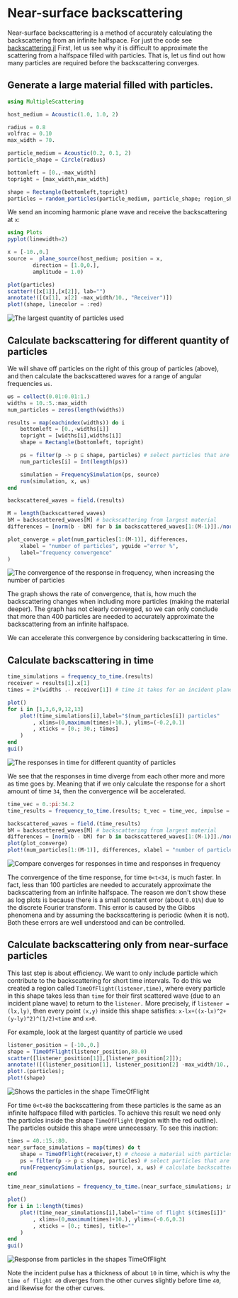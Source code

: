 # Near-surface backscattering

Near-surface backscattering is a method of accurately calculating the backscattering from an infinite halfspace. For just the code see [backscattering.jl](backscattering.jl)
First, let us see why it is difficult to approximate the scattering from a halfspace filled with particles. That is, let us find out how many particles are required before the backscattering converges.

## Generate a large material filled with particles.

```julia
using MultipleScattering

host_medium = Acoustic(1.0, 1.0, 2)

radius = 0.8
volfrac = 0.10
max_width = 70.

particle_medium = Acoustic(0.2, 0.1, 2)
particle_shape = Circle(radius)

bottomleft = [0.,-max_width]
topright = [max_width,max_width]

shape = Rectangle(bottomleft,topright)
particles = random_particles(particle_medium, particle_shape; region_shape = shape, volume_fraction = volfrac)
```

We send an incoming harmonic plane wave and receive the backscattering at `x`:
```julia
using Plots
pyplot(linewidth=2)

x = [-10.,0.]
source =  plane_source(host_medium; position = x,
        direction = [1.0,0.],
        amplitude = 1.0)

plot(particles)
scatter!([x[1]],[x[2]], lab="")
annotate!([(x[1], x[2] -max_width/10., "Receiver")])
plot!(shape, linecolor = :red)
```
![The largest quantity of particles used](big_box.png)

## Calculate backscattering for different quantity of particles
We will shave off particles on the right of this group of particles (above), and then calculate the backscattered waves for a range of angular frequencies `ωs`.
```julia
ωs = collect(0.01:0.01:1.)
widths = 10.:5.:max_width
num_particles = zeros(length(widths))

results = map(eachindex(widths)) do i
    bottomleft = [0.,-widths[i]]
    topright = [widths[i],widths[i]]
    shape = Rectangle(bottomleft, topright)

    ps = filter(p -> p ⊆ shape, particles) # select particles that are inside shape
    num_particles[i] = Int(length(ps))

    simulation = FrequencySimulation(ps, source)
    run(simulation, x, ωs)
end

backscattered_waves = field.(results)

M = length(backscattered_waves)
bM = backscattered_waves[M] # backscattering from largest material
differences = [norm(b - bM) for b in backscattered_waves[1:(M-1)]]./norm(bM)

plot_converge = plot(num_particles[1:(M-1)], differences,
    xlabel = "number of particles", yguide ="error %",
    label="frequency convergence"
)
```
![The convergence of the response in frequency, when increasing the number of particles](freq_convergence.png)

The graph shows the rate of convergence, that is, how much the backscattering changes when including more particles (making the material deeper). The graph has not clearly converged, so we can only conclude that more than 400 particles are needed to accurately approximate the backscattering from an infinite halfspace.

We can accelerate this convergence by considering backscattering in time.

## Calculate backscattering in time
```julia
time_simulations = frequency_to_time.(results)
receiver = results[1].x[1]
times = 2*(widths .- receiver[1]) # time it takes for an incident plane wave to reach the furthest particles and then return to the receiver

plot()
for i in [1,3,6,9,12,13]
    plot!(time_simulations[i],label="$(num_particles[i]) particles"
        , xlims=(0,maximum(times)+10.), ylims=(-0.2,0.1)
        , xticks = [0.; 30.; times]
    )
end
gui()
```
![The responses in time for different quantity of particles](time_response.png)

We see that the responses in time diverge from each other more and more as time goes by. Meaning that if we only calculate the response for a short amount of time `34`, then the convergence will be accelerated.

```julia
time_vec = 0.:pi:34.2
time_results = frequency_to_time.(results; t_vec = time_vec, impulse = GaussianImpulse(maximum(ωs)))

backscattered_waves = field.(time_results)
bM = backscattered_waves[M] # backscattering from largest material
differences = [norm(b - bM) for b in backscattered_waves[1:(M-1)]]./norm(bM)
plot(plot_converge)
plot!(num_particles[1:(M-1)], differences, xlabel = "number of particles", yguide ="error %", label="time convergence")
```
![Compare converges for responses in time and responses in frequency](compare_convergence.png)

The convergence of the time response, for time `0<t<34`, is much faster. In fact, less than 100 particles are needed to accurately approximate the backscattering from an infinite halfspace. The reason we don't show these as log plots is because there is a small constant error (about `0.01%`) due to the discrete Fourier transform. This error is caused by the Gibbs phenomena and by assuming the backscattering is periodic (when it is not). Both these errors are well understood and can be controlled.

## Calculate backscattering only from near-surface particles
This last step is about efficiency. We want to only include particle which contribute to the backscattering for short time intervals. To do this we created a region called `TimeOfFlight(listener,time)`, where every particle in this shape takes less than `time` for their first scattered wave (due to an incident plane wave) to return to the `listener.`  More precisely, if `listener = (lx,ly)`, then every point `(x,y)` inside this shape satisfies:
`x-lx+((x-lx)^2+(y-ly)^2)^(1/2)<time` and `x>0`.

For example, look at the largest quantity of particle we used

```julia
listener_position = [-10.,0.]
shape = TimeOfFlight(listener_position,80.0)
scatter([listener_position[1]],[listener_position[2]]);
annotate!([(listener_position[1], listener_position[2] -max_width/10., "Receiver")])
plot!.(particles);
plot!(shape)
```
![Shows the particles in the shape TimeOfFlight](time_of_flight_shape.png)

For time `0<t<80` the backscattering from these particles is the same as an infinite halfspace filled with particles. To achieve this result we need only the particles inside the shape `TimeOfFlight` (region with the red outline). The particles outside this shape were unnecessary. To see this inaction:
```julia
times = 40.:15.:80.
near_surface_simulations = map(times) do t
    shape = TimeOfFlight(receiver,t) # choose a material with particles only in the near surface region
    ps = filter(p -> p ⊆ shape, particles) # select particles that are inside shape
    run(FrequencySimulation(ps, source), x, ωs) # calculate backscattering
end

time_near_simulations = frequency_to_time.(near_surface_simulations; impulse = GaussianImpulse(maximum(ωs)))

plot()
for i in 1:length(times)
    plot!(time_near_simulations[i],label="time of flight $(times[i])"
        , xlims=(0,maximum(times)+10.), ylims=(-0.6,0.3)
        , xticks = [0.; times], title=""
    )
end
gui()
```
![Response from particles in the shapes TimeOfFlight](time_of_flight_response.png)

Note the incident pulse has a thickness of about `10` in time, which is why the `time of flight 40` diverges from the other curves slightly before time `40`, and likewise for the other curves.
